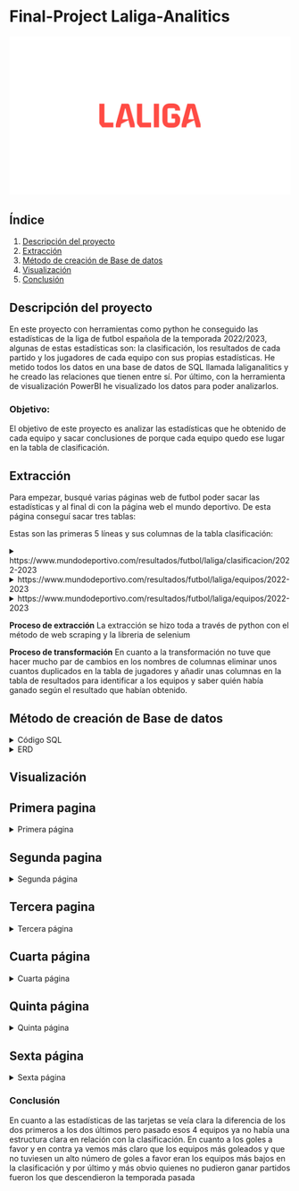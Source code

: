 # Final-Project Laliga-Analitics

![portada](https://github.com/josegzr/Laliga-Analitics/blob/main/img/logo%20de%20la%20liga.jpg)

## Índice

1. [Descripción del proyecto](#descripción)
2. [Extracción](#extracción)
3. [Método de creación de Base de datos](#Basededatos)
4. [Visualización](#visualizacion)
5. [Conclusión](#conclusión)

<a name="descripción"/>

## Descripción del proyecto
En este proyecto con herramientas como python he conseguido las estadísticas de la liga de futbol española de la temporada 2022/2023, algunas de estas estadísticas son: la clasificación, los resultados de cada partido y los jugadores de cada equipo con sus propias estadísticas. He metido todos los datos en una base de datos de SQL llamada laliganalitics y he creado las relaciones que tienen entre sí. Por último, con la herramienta de visualización PowerBI he visualizado los datos para poder analizarlos.

### Objetivo:
El objetivo de este proyecto es analizar las estadísticas que he obtenido de cada equipo y sacar conclusiones de porque cada equipo quedo ese lugar en la tabla de clasificación.

<a name="extracción"/>

## Extracción
Para empezar, busqué varias páginas web de futbol poder sacar las estadísticas y al final di con la página web el mundo deportivo. De esta página conseguí sacar tres tablas:

Estas son las primeras 5 líneas y sus columnas de la tabla clasificación:

</details>

<details>
<summary>https://www.mundodeportivo.com/resultados/futbol/laliga/clasificacion/2022-2023</summary>
<br>

 ![profootballreference](https://github.com/josegzr/Laliga-Analitics/blob/main/img/tabla%20de%20clasificacion.png)

Estas son las primeras 5 líneas y sus columnas de la tabla jugadores:

 </details>

<details>
<summary>https://www.mundodeportivo.com/resultados/futbol/laliga/equipos/2022-2023</summary>
<br>

 ![profootballreference](https://github.com/josegzr/Laliga-Analitics/blob/main/img/jugadores.png)

 Estas son las primeras 5 líneas y sus columnas de la tabla resultados:

 </details>

<details>
<summary>https://www.mundodeportivo.com/resultados/futbol/laliga/equipos/2022-2023</summary>
<br>

 ![profootballreference](https://github.com/josegzr/Laliga-Analitics/blob/main/img/resultados.png)

</details>


**Proceso de extracción**
La extracción se hizo toda a través de python con el método de web scraping y la libreria de selenium

**Proceso de transformación**
En cuanto a la transformación no tuve que hacer mucho par de cambios en los nombres de columnas eliminar unos cuantos duplicados en la tabla de jugadores y añadir unas columnas en la tabla de resultados para identificar a los equipos y saber quién había ganado según el resultado que habían obtenido.

<a name="Basededatos"/>

## Método de creación de Base de datos

<details>

<summary>Código SQL </summary>

<br>

create database LaligaAnalitics;
use LaligaAnalitics;

CREATE TABLE clasificacion (
    ID_equipo INT PRIMARY KEY,
    Equipo VARCHAR(255),
    partidos_jugados INT,
    partidos_ganados INT,
    partidos_empatados INT,
    partidos_perdidos INT,
    goles_a_favor INT,
    goles_en_contra INT,
    total_puntos INT
);

CREATE TABLE resultados (
    Jornada INT PRIMARY KEY,
    fecha datetime,
    Equipo_local varchar(255),
    ID_equipo_local INT,
    Goles_del_Equipo_Local INT,
    Equipo_visitante varchar(255),
    ID_equipo_visitante INT,
    Goles_del_Equipo_Visitante INT,
    Resultado_Local varchar(255),
    Resultado_Visitante varchar(255),
    FOREIGN KEY (ID_equipo_local) REFERENCES clasificacion(ID_equipo),
    FOREIGN KEY (ID_equipo_visitante) REFERENCES clasificacion(ID_equipo)
);

CREATE TABLE jugadores (
    Nombre_jugador varchar(255) PRIMARY KEY,
    Dorsal varchar(255),
    Posicion varchar(255),
    Equipo varchar(255),
    ID_equipo INT,
    goles_marcados INT,
    asistencias INT,
    goles_recibidos INT,
    paradas INT,
    tarjetas_amarillas INT,
    tarjetas_rojas INT,
    FOREIGN KEY (ID_equipo) REFERENCES clasificacion(ID_equipo)
);

</details>

<details>
<summary>ERD</summary>

<br>

![EERD_manual](https://github.com/josegzr/Laliga-Analitics/blob/main/img/ERD.png)
</details>

<a name="visualizacion"/>

## Visualización

## Primera pagina

<details>
<summary>Primera página</summary>
<br>

 ![profootballreference](https://github.com/josegzr/Laliga-Analitics/blob/main/img/Primera%20pagina.png)


**Análisis de la primera pagina:**
En esta primera tabla podemos ver la clasificación y unas graficas de las tarjetas amarillas y rojas por equipos.
He querido comparar a los dos últimos equipos con los dos primeros por si había algún tipo de relación en la clasificación y
en estos dos casos se puede ver que claramente que los dos primeros equipos en la clasificación hicieron menos faltas que merecieran las tarjetas lo que podría llevar a la conclusión de que los equipos que se centran menos en hacer faltas podrían tener una ventaja a la hora de ganar los partidos y sobre todo ir sumando puntos.
Aunque tenemos equipos con los que hay esta conclusión no valdría como son el atlético de Madrid y el Betis. He identificado tres grupos a los que he llamado:
los rompe piernas y con los que hay que tener cuidado si juegas contra ellos que son los primeros 6 de la gráfica de tarjetas rojas, los conservadores que son los siguientes 8 con los que no te puedes fiar de que no te rompan una pierna y por ultimo los pacíficos, los 6 últimos, con los que puedes ir tranquilo por el campo de futbol, pero cuidado que puede haber sorpresas.

</details>

## Segunda pagina

<details>
<summary>Segunda página</summary>
<br>

 ![profootballreference](https://github.com/josegzr/Laliga-Analitics/blob/main/img/segunda%20pagina.png)


 **Análisis de la segunda pagina:**
En este segundo dasboard he querido analizar por posición, que posiciones tienen un porcentaje más alto de recibir tarjetas amarillas y tarjetas rojas.
las conclusiones son bastante obvias pero que hay que verlas, en cuanto a las tarjetas amarillas los mediocentros tienen un porcentaje
más alto ya que es donde se juega la mayor parte del tiempo y donde se intentan cometer las faltas, seguidos de ellos van los defensas, luego los delanteros y por
ultimo los porteros. En cuanto a las tarjetas rojas los defensas claramente tienen el porcentaje más alto seguidos de los mediocentros, después los delanteros y por último 1 portero del atlético de Madrid.

</details>

## Tercera pagina

<details>
<summary>Tercera página</summary>
<br>

 ![profootballreference](https://github.com/josegzr/Laliga-Analitics/blob/main/img/tercera%20pagina.png)


 **Análisis de la tercera página:**
En este tercer dasboard he querido analizar varias estadísticas por equipo, las primeras tablas que analizaremos son las de goles a favor y la de los goles en contra podemos ver como el elche siendo el último en la tabla tiene el menor número de goles a favor y el segundo mayor número de goles en contra por lo que conllevo a quedar último, luego tenemos el caso del Espanyol que en cuanto a goles a favor esta de mitad de la tabla para arriba pero en los goles en contra tiene el mayor número de goles por lo que le llevo a quedar antepenúltimo. Por otro lado, tenemos al barsa que no fue el equipo más goleador del año, pero si fue el equipo menos goleado por lo que le llevo a ganar la liga y sumar puntos partido a partido. Por último, he querido analizar las paradas de los porteros de cada equipo ya que muchas veces se le hecha toda la culpa al portero y he analizado dos equipos en concreto el Espanyol y el elche, en el caso del Espanyol claramente comparándolo con otros equipos si tiene bastante culpa los porteros, pero en el caso del elche podemos ver como los porteros tienen el segundo mejor porcentaje del total de las paradas por lo que lo que deberían es centrase más en defender y atacar.

</details>

## Cuarta página

<details>
<summary>Cuarta página</summary>
<br>

 ![profootballreference](https://github.com/josegzr/Laliga-Analitics/blob/main/img/cuarta%20pagina.png)


 **Análisis de la cuarta página:**
Por último, tenemos la página más obvia en cuanto a porque cada equipo quedo en la posición de la clasificación. En estos gráficos nos fijamos en los mismos equipos el Elche y el Barcelona. El Elche como local solo pudo ganar a tres equipos y empatar a 6 dejándoles moralmente bastante caídos y lo que nunca ayuda es a la afición en contra en muchas de las ocasiones. Podrían haber remontado como visitante pero solo pudo ganar a 2 equipos y empatar contra 4 lo que le llevo a tener las peores estadísticas de la temporada y dejarle en último lugar. Por el otro lado está el Barcelona que quedo primero el año pasado, consiguiendo 1 derrota y 3 empates como local, empeoro sus estadísticas como visitante teniendo 5 derrotas y 1 empate, pero llevándose las mejores estadísticas de resultados de toda la liga.

</details>

## Quinta página

<details>
<summary>Quinta página</summary>
<br>

 ![profootballreference](https://github.com/josegzr/Laliga-Analitics/blob/main/img/quinta%20pagina.png)


 **Análisis de la cuarta pagina:**
Esta página esta para que se vea por meses los resultados de los equipos cuando eran locales.

</details>

## Sexta página

<details>
<summary>Sexta página</summary>
<br>

 ![profootballreference](https://github.com/josegzr/Laliga-Analitics/blob/main/img/sexta%20pagina.png)


 **Análisis de la cuarta página:**
Esta página esta para que se vea por meses los resultados de los equipos cuando eran visitantes.

</details>

<a name="conclusión"/>

### Conclusión
En cuanto a las estadísticas de las tarjetas se veía clara la diferencia de los dos primeros a los dos últimos pero pasado esos 4 equipos ya no había una estructura clara en relación con la clasificación. En cuanto a los goles a favor y en contra ya vemos más claro que los equipos más goleados y que no tuviesen un alto número de goles a favor eran los equipos más bajos en la clasificación y por último y más obvio quienes no pudieron ganar partidos fueron los que descendieron la temporada pasada

